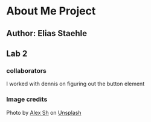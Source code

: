 # About Me Project

## Author: Elias Staehle

## Lab 2

### collaborators

I worked with dennis on figuring out the button element

### Image credits
Photo by <a href="https://unsplash.com/@esalexsh?utm_source=unsplash&utm_medium=referral&utm_content=creditCopyText">Alex Sh</a> on <a href="https://unsplash.com/t/wallpapers?utm_source=unsplash&utm_medium=referral&utm_content=creditCopyText">Unsplash</a>
  